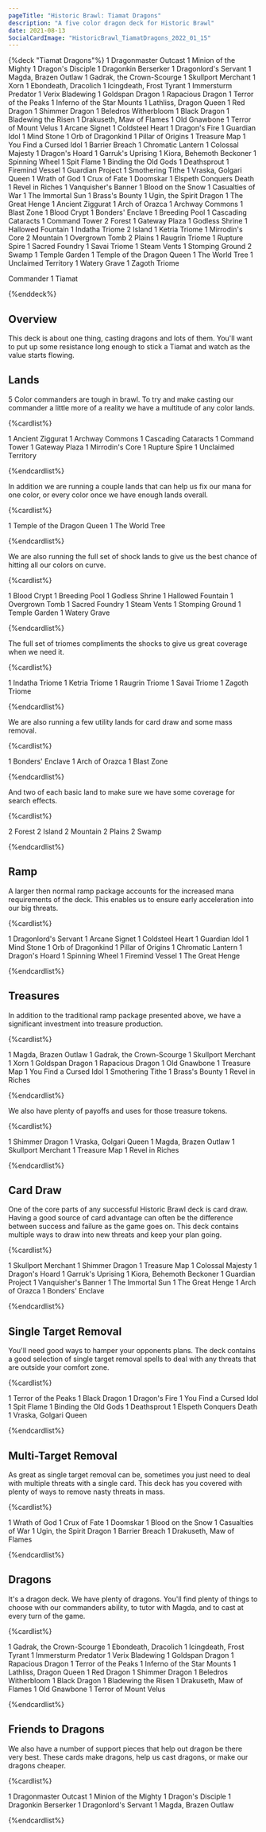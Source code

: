```yaml
---
pageTitle: "Historic Brawl: Tiamat Dragons"
description: "A five color dragon deck for Historic Brawl"
date: 2021-08-13
SocialCardImage: "HistoricBrawl_TiamatDragons_2022_01_15"
---
```


{%deck "Tiamat Dragons"%}
1 Dragonmaster Outcast
1 Minion of the Mighty
1 Dragon's Disciple
1 Dragonkin Berserker
1 Dragonlord's Servant
1 Magda, Brazen Outlaw
1 Gadrak, the Crown-Scourge
1 Skullport Merchant
1 Xorn
1 Ebondeath, Dracolich
1 Icingdeath, Frost Tyrant
1 Immersturm Predator
1 Verix Bladewing
1 Goldspan Dragon
1 Rapacious Dragon
1 Terror of the Peaks
1 Inferno of the Star Mounts
1 Lathliss, Dragon Queen
1 Red Dragon
1 Shimmer Dragon
1 Beledros Witherbloom
1 Black Dragon
1 Bladewing the Risen
1 Drakuseth, Maw of Flames
1 Old Gnawbone
1 Terror of Mount Velus
1 Arcane Signet
1 Coldsteel Heart
1 Dragon's Fire
1 Guardian Idol
1 Mind Stone
1 Orb of Dragonkind
1 Pillar of Origins
1 Treasure Map
1 You Find a Cursed Idol
1 Barrier Breach
1 Chromatic Lantern
1 Colossal Majesty
1 Dragon's Hoard
1 Garruk's Uprising
1 Kiora, Behemoth Beckoner
1 Spinning Wheel
1 Spit Flame
1 Binding the Old Gods
1 Deathsprout
1 Firemind Vessel
1 Guardian Project
1 Smothering Tithe
1 Vraska, Golgari Queen
1 Wrath of God
1 Crux of Fate
1 Doomskar
1 Elspeth Conquers Death
1 Revel in Riches
1 Vanquisher's Banner
1 Blood on the Snow
1 Casualties of War
1 The Immortal Sun
1 Brass's Bounty
1 Ugin, the Spirit Dragon
1 The Great Henge
1 Ancient Ziggurat
1 Arch of Orazca
1 Archway Commons
1 Blast Zone
1 Blood Crypt
1 Bonders' Enclave
1 Breeding Pool
1 Cascading Cataracts
1 Command Tower
2 Forest
1 Gateway Plaza
1 Godless Shrine
1 Hallowed Fountain
1 Indatha Triome
2 Island
1 Ketria Triome
1 Mirrodin's Core
2 Mountain
1 Overgrown Tomb
2 Plains
1 Raugrin Triome
1 Rupture Spire
1 Sacred Foundry
1 Savai Triome
1 Steam Vents
1 Stomping Ground
2 Swamp
1 Temple Garden
1 Temple of the Dragon Queen
1 The World Tree
1 Unclaimed Territory
1 Watery Grave
1 Zagoth Triome

Commander
1 Tiamat

{%enddeck%}

## Overview

This deck is about one thing, casting dragons and lots of them. You'll want to put up some resistance long enough to stick a Tiamat and watch as the value starts flowing. 

## Lands

5 Color commanders are tough in brawl. To try and make casting our commander a little more of a reality we have a multitude of any color lands. 

{%cardlist%}

1 Ancient Ziggurat
1 Archway Commons
1 Cascading Cataracts
1 Command Tower
1 Gateway Plaza
1 Mirrodin's Core
1 Rupture Spire
1 Unclaimed Territory

{%endcardlist%}

In addition we are running a couple lands that can help us fix our mana for one color, or every color once we have enough lands overall. 

{%cardlist%}

1 Temple of the Dragon Queen
1 The World Tree

{%endcardlist%}

We are also running the full set of shock lands to give us the best chance of hitting all our colors on curve. 

{%cardlist%}

1 Blood Crypt
1 Breeding Pool
1 Godless Shrine
1 Hallowed Fountain
1 Overgrown Tomb
1 Sacred Foundry
1 Steam Vents
1 Stomping Ground
1 Temple Garden
1 Watery Grave

{%endcardlist%}

The full set of triomes compliments the shocks to give us great coverage when we need it. 

{%cardlist%}

1 Indatha Triome
1 Ketria Triome
1 Raugrin Triome
1 Savai Triome
1 Zagoth Triome

{%endcardlist%}

We are also running a few utility lands for card draw and some mass removal. 

{%cardlist%}

1 Bonders' Enclave
1 Arch of Orazca
1 Blast Zone

{%endcardlist%}

And two of each basic land to make sure we have some coverage for search effects. 

{%cardlist%}

2 Forest
2 Island
2 Mountain
2 Plains
2 Swamp

{%endcardlist%}

## Ramp

A larger then normal ramp package accounts for the increased mana requirements of the deck. This enables us to ensure early acceleration into our big threats. 

{%cardlist%}

1 Dragonlord's Servant
1 Arcane Signet
1 Coldsteel Heart
1 Guardian Idol
1 Mind Stone
1 Orb of Dragonkind
1 Pillar of Origins
1 Chromatic Lantern
1 Dragon's Hoard
1 Spinning Wheel
1 Firemind Vessel
1 The Great Henge

{%endcardlist%}

## Treasures

In addition to the traditional ramp package presented above, we have a significant investment into treasure production.

{%cardlist%}

1 Magda, Brazen Outlaw
1 Gadrak, the Crown-Scourge
1 Skullport Merchant
1 Xorn
1 Goldspan Dragon
1 Rapacious Dragon
1 Old Gnawbone
1 Treasure Map
1 You Find a Cursed Idol
1 Smothering Tithe
1 Brass's Bounty
1 Revel in Riches

{%endcardlist%}

We also have plenty of payoffs and uses for those treasure tokens. 

{%cardlist%}

1 Shimmer Dragon
1 Vraska, Golgari Queen
1 Magda, Brazen Outlaw
1 Skullport Merchant
1 Treasure Map
1 Revel in Riches

{%endcardlist%}

## Card Draw

One of the core parts of any successful Historic Brawl deck is card draw. Having a good source of card advantage can often be the difference between success and failure as the game goes on. This deck contains multiple ways to draw into new threats and keep your plan going.

{%cardlist%}

1 Skullport Merchant
1 Shimmer Dragon
1 Treasure Map
1 Colossal Majesty
1 Dragon's Hoard
1 Garruk's Uprising
1 Kiora, Behemoth Beckoner
1 Guardian Project
1 Vanquisher's Banner
1 The Immortal Sun
1 The Great Henge
1 Arch of Orazca
1 Bonders' Enclave

{%endcardlist%}

## Single Target Removal

You'll need good ways to hamper your opponents plans. The deck contains a good selection of single target removal spells to deal with any threats that are outside your comfort zone. 

{%cardlist%}

1 Terror of the Peaks
1 Black Dragon
1 Dragon's Fire
1 You Find a Cursed Idol
1 Spit Flame
1 Binding the Old Gods
1 Deathsprout
1 Elspeth Conquers Death
1 Vraska, Golgari Queen

{%endcardlist%}

## Multi-Target Removal

As great as single target removal can be, sometimes you just need to deal with multiple threats with a single card. This deck has you covered with plenty of ways to remove nasty threats in mass.

{%cardlist%}

1 Wrath of God
1 Crux of Fate
1 Doomskar
1 Blood on the Snow
1 Casualties of War
1 Ugin, the Spirit Dragon
1 Barrier Breach
1 Drakuseth, Maw of Flames

{%endcardlist%}

## Dragons

It's a dragon deck. We have plenty of dragons. You'll find plenty of things to choose with our commanders ability, to tutor with Magda, and to cast at every turn of the game. 

{%cardlist%}

1 Gadrak, the Crown-Scourge
1 Ebondeath, Dracolich
1 Icingdeath, Frost Tyrant
1 Immersturm Predator
1 Verix Bladewing
1 Goldspan Dragon
1 Rapacious Dragon
1 Terror of the Peaks
1 Inferno of the Star Mounts
1 Lathliss, Dragon Queen
1 Red Dragon
1 Shimmer Dragon
1 Beledros Witherbloom
1 Black Dragon
1 Bladewing the Risen
1 Drakuseth, Maw of Flames
1 Old Gnawbone
1 Terror of Mount Velus

{%endcardlist%}

## Friends to Dragons

We also have a number of support pieces that help out dragon be there very best. These cards make dragons, help us cast dragons, or make our dragons cheaper. 

{%cardlist%}

1 Dragonmaster Outcast
1 Minion of the Mighty
1 Dragon's Disciple
1 Dragonkin Berserker
1 Dragonlord's Servant
1 Magda, Brazen Outlaw

{%endcardlist%}